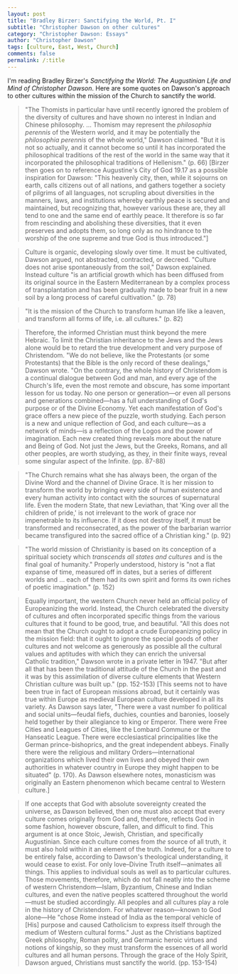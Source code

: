 ```yaml
---
layout: post
title: "Bradley Birzer: Sanctifying the World, Pt. I"
subtitle: "Christopher Dawson on other cultures"
category: "Christopher Dawson: Essays"
author: "Christopher Dawson"
tags: [culture, East, West, Church]
comments: false
permalink: /:title
---
```


I'm reading Bradley Birzer's *Sanctifying the World: The Augustinian Life and Mind of Christopher Dawson*. Here are some quotes on Dawson's approach to other cultures within the mission of the Church to sanctify the world.

> "The Thomists in particular have until recently ignored the problem of the diversity of cultures and have shown no interest in Indian and Chinese philosophy. ... Thomism may represent the *philosophia perennis* of the Western world, and it may be potentially the *philosophia perennis* of the whole world," Dawson claimed. "But it is not so actually, and it cannot become so until it has incorporated the philosophical traditions of the rest of the world in the same way that it incorporated the philosophical traditions of Hellenism." (p. 66) [Birzer then goes on to reference Augustine's City of God 19.17 as a possible inspiration for Dawson: "This heavenly city, then, while it sojourns on earth, calls citizens out of all nations, and gathers together a society of pilgrims of all languages, not scrupling about diversities in the manners, laws, and institutions whereby earthly peace is secured and maintained, but recognizing that, however various these are, they all tend to one and the same end of earthly peace.  It therefore is so far from rescinding and abolishing these diversities, that it even preserves and adopts them, so long only as no hindrance to the worship of the one supreme and true God is thus introduced."]

> Culture is organic, developing slowly over time. It must be cultivated, Dawson argued, not abstracted, contracted, or decreed. "Culture does not arise spontaneously from the soil," Dawson explained. Instead culture "is an artificial growth which has been diffused from its original source in the Eastern Mediterranean by a complex process of transplantation and has been gradually made to bear fruit in a new soil by a long process of careful cultivation." (p. 78)

> "It is the mission of the Church to transform human life like a leaven, and transform all forms of life, i.e. all cultures." (p. 82)

> Therefore, the informed Christian must think beyond the mere Hebraic. To limit the Christian inheritance to the Jews and the Jews alone would be to retard the true development and very purpose of Christendom. "We do not believe, like the Protestants (or some Protestants) that the Bible is the only record of these dealings," Dawson wrote. "On the contrary, the whole history of Christendom is a continual dialogue between God and man, and every age of the Church's life, even the most remote and obscure, has some important lesson for us today. No one person or generation—or even all persons and generations combined—has a full understanding of God's purpose or of the Divine Economy. Yet each manifestation of God's grace offers a new piece of the puzzle, worth studying. Each person is a new and unique reflection of God, and each culture—as a network of minds—is a reflection of the Logos and the power of imagination. Each new created thing reveals more about the nature and Being of God. Not just the Jews, but the Greeks, Romans, and all other peoples, are worth studying, as they, in their finite ways, reveal some singular aspect of the Infinite. (pp. 87-88)

> "The Church remains what she has always been, the organ of the Divine Word and the channel of Divine Grace. It is her mission to transform the world by bringing every side of human existence and every human activity into contact with the sources of supernatural life. Even the modern State, that new Leviathan, that 'King over all the children of pride,' is not irrelevant to the work of grace nor impenetrable to its influence. If it does not destroy itself, it must be transformed and reconsecrated, as the power of the barbarian warrior became transfigured into the sacred office of a Christian king." (p. 92)

> "The world mission of Christianity is based on its conception of a spiritual society which *transcends all states and cultures* and is the final goal of humanity." Properly understood, history is "not a flat expanse of time, measured off in dates, but a series of different worlds and ... each of them had its own spirit and forms its own riches of poetic imagination." (p. 152)

> Equally important, the western Church never held an official policy of Europeanizing the world. Instead, the Church celebrated the diversity of cultures and often incorporated specific things from the various cultures that it found to be good, true, and beautiful. "All this does not mean that the Church ought to adopt a crude Europeanizing policy in the mission field: that it ought to ignore the special goods of other cultures and not welcome as generously as possible all the cultural values and aptitudes with which they can enrich the universal Catholic tradition," Dawson wrote in a private letter in 1947. "But after all that has been the traditional attitude of the Church in the past and it was by this assimilation of diverse culture elements that Western Christian culture was built up." (pp. 152-153) [This seems not to have been true in fact of European missions abroad, but it certainly was true within Europe as medieval European culture developed in all its variety. As Dawson says later, "There were a vast number fo political and social units—feudal fiefs, duchies, counties and baronies, loosely held together by their allegiance to king or Emperor. There were Free Cities and Leagues of Cities, like the Lombard Commune or the Hanseatic League. There were ecclesiastical principalities like the German prince-bishoprics, and the great independent abbeys. Finally there were the religious and military Orders—international organizations which lived their own lives and obeyed their own authorities in whatever country in Europe they might happen to be situated" (p. 170). As Dawson elsewhere notes, monasticism was originally an Eastern phenomenon which became central to Western culture.]

> If one accepts that God with absolute sovereignty created the universe, as Dawson believed, then one must also accept that every culture comes originally from God and, therefore, reflects God in some fashion, however obscure, fallen, and difficult to find. This argument is at once Stoic, Jewish, Christian, and specifically Augustinian. Since each culture comes from *the* source of all truth, it must also hold within it an element of the truth. Indeed, for a culture to be entirely false, according to Dawson's theological understanding, it would cease to exist. For only love–Divine Truth itself—animates all things. This applies to individual souls as well as to particular cultures. Those movements, therefore, which do not fall neatly into the scheme of western Christendom—Islam, Byzantium, Chinese and Indian cultures, and even the native peoples scattered throughout the world—must be studied accordingly. All peoples and all cultures play a role in the history of Christendom. For whatever reason—known to God alone—He "chose Rome instead of India as the temporal vehicle of [His] purpose and caused Catholicism to express itself through the medium of Western cultural forms." Just as the Christians baptized Greek philosophy, Roman polity, and Germanic heroic virtues and notions of kingship, so they must transform the essences of all world cultures and all human persons. Through the grace of the Holy Spirit, Dawson argued, Christians must sanctify the world. (pp. 153-154)